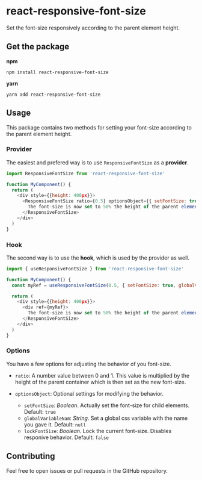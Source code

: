 # react-responsive-font-size
Set the font-size responsively according to the parent element height.

## Get the package
**npm**
```
npm install react-responsive-font-size
```

**yarn**
```
yarn add react-responsive-font-size
```

## Usage
This package contains two methods for setting your font-size according to the parent element height. 

### Provider
The easiest and prefered way is to use `ResponsiveFontSize` as a **provider**.
```JavaScript
import ResponsiveFontSize from 'react-responsive-font-size'

function MyComponent() {
  return (
    <div style={{height: 400px}}>
      <ResponsiveFontSize ratio={0.5} optionsObject={{ setFontSize: true, globalVariableName: '--my-variable', lockFontSize: false }}>
        The font-size is now set to 50% the height of the parent element (200px)
      </ResponsiveFontSize>
    </div>
  )
}
```

### Hook
The second way is to use the **hook**, which is used by the provider as well.
```JavaScript
import { useResponsiveFontSize } from 'react-responsive-font-size'

function MyComponent() {
  const myRef = useResponsiveFontSize(0.5, { setFontSize: true, globalVariableName: '--my-variable', lockFontSize: false })

  return (
    <div style={{height: 400px}}>
      <div ref={myRef}>
        The font-size is now set to 50% the height of the parent element (200px)
      </ResponsiveFontSize>
    </div>
  )
}
```

### Options
You have a few options for adjusting the behavior of you font-size.

- `ratio`: A number value between 0 and 1. This value is multiplied by the height of the parent container which is then set as the new font-size.

- `optionsObject`: Optional settings for modifying the behavior. 
  - `setFontSize`: *Boolean*. Actually set the font-size for child elements. Default: `true` 
  - `globalVariableNam`: *String*. Set a global css variable with the name you gave it. Default: `null` 
  - `lockFontSize`: *Boolean*. Lock the current font-size. Disables responive behavior. Default: `false`


## Contributing
Feel free to open issues or pull requests in the GitHub repository.
